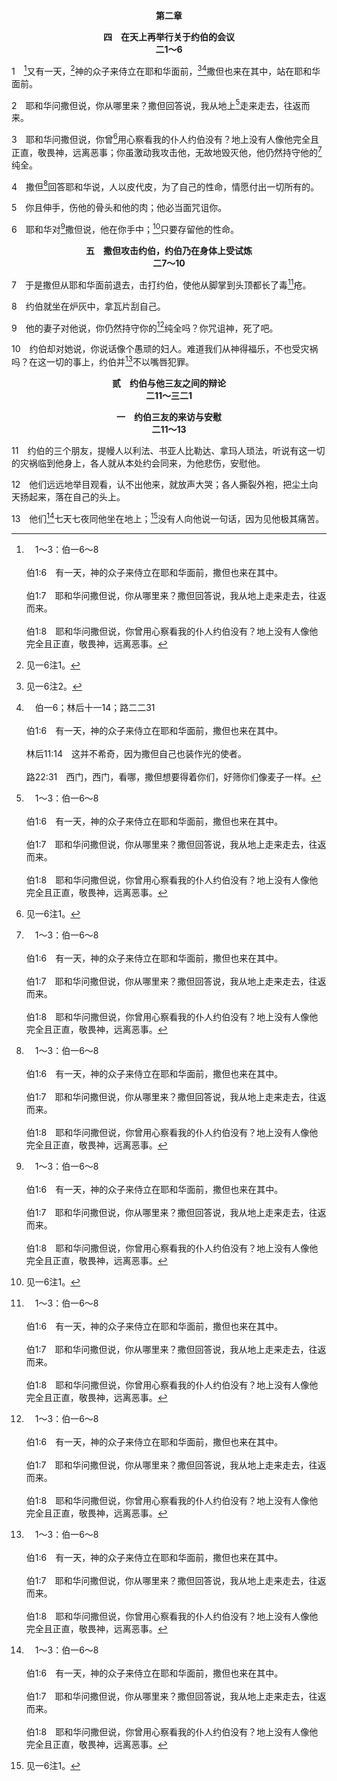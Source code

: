 <p style="text-align:center;font-weight:bold;">第二章</p>

<p style="text-align:center;font-weight:bold;">四　在天上再举行关于约伯的会议<br>二1～6</p>

1　[^a]又有一天，[^1]神的众子来侍立在耶和华面前，[^2][^b]撒但也来在其中，站在耶和华面前。

[^1]:见一6注1。

[^2]:见一6注2。

[^a]:　1～3：伯一6～8<br><br>伯1:6　有一天，神的众子来侍立在耶和华面前，撒但也来在其中。<br><br>伯1:7　耶和华问撒但说，你从哪里来？撒但回答说，我从地上走来走去，往返而来。<br><br>伯1:8　耶和华问撒但说，你曾用心察看我的仆人约伯没有？地上没有人像他完全且正直，敬畏神，远离恶事。

[^b]:　伯一6；林后十一14；路二二31<br><br>伯1:6　有一天，神的众子来侍立在耶和华面前，撒但也来在其中。<br><br>林后11:14　这并不希奇，因为撒但自己也装作光的使者。<br><br>路22:31　西门，西门，看哪，撒但想要得着你们，好筛你们像麦子一样。

2　耶和华问撒但说，你从哪里来？撒但回答说，我从地上[^a]走来走去，往返而来。

[^a]:　彼前五8<br><br>彼前5:8　务要谨守、儆醒。你们的对头魔鬼，如同吼叫的狮子，遍地游行，寻找可吞吃的人；

3　耶和华问撒但说，你曾[^1]用心察看我的仆人约伯没有？地上没有人像他完全且正直，敬畏神，远离恶事；你虽激动我攻击他，无故地毁灭他，他仍然持守他的[^a]纯全。

[^1]:见一8注1。

[^a]:　伯二9；四6；参伯二七5～6<br><br>伯2:9　他的妻子对他说，你仍然持守你的纯全吗？你咒诅神，死了吧。<br><br>伯4:6　你的倚靠，不是在于你敬畏神吗？你的盼望，不是在于你行径纯全吗？<br><br>伯27:5　我绝不称你们为义！我至死必不丢弃自己的纯全。<br><br>伯27:6　我持定我的义，必不放松；在我一生的日子，我的心必不责备我。

4　撒但[^a]回答耶和华说，人以皮代皮，为了自己的性命，情愿付出一切所有的。

[^a]:　伯一9；启十二10<br><br>伯1:9　撒但回答耶和华说，约伯敬畏神，岂是无故呢？<br><br>启12:10　我听见天上有大声音说，我们神的救恩、能力、国度，并祂基督的权柄，现在都来到了，因为那在我们神面前昼夜控告我们弟兄们的控告者，已经被摔下去了。

5　你且伸手，伤他的骨头和他的肉；他必当面咒诅你。

6　耶和华对[^a]撒但说，他在你手中；[^1]只要存留他的性命。

[^1]:见一12注1。

[^a]:　林后十二7；参林前五5<br><br>林后12:7　又恐怕我因所得启示的超越，就过于高抬自己，所以有一根刺，就是撒但的使者，加在我的肉体上，为要攻击我，免得我过于高抬自己。<br><br>林前5:5　把这样的人交给撒但，使他的肉体受败坏，好叫他的灵在主的日子可以得救。

<p style="text-align:center;font-weight:bold;">五　撒但攻击约伯，约伯乃在身体上受试炼<br>二7～10</p>

7　于是撒但从耶和华面前退去，击打约伯，使他从脚掌到头顶都长了毒[^a]疮。

[^a]:　出九9；利十三18；申二八27；35<br><br>出9:9　这灰要在埃及全地变作细尘，在埃及遍地的人身上和牲畜身上，成为起泡的疮。<br><br>利13:18　人若在肉皮上长疮，却治好了，<br><br>申28:27　耶和华必用埃及的疮、瘤、癣、疥击打你，使你不能得医治。<br><br>申28:35　耶和华必击打你，使你膝上腿上，从脚掌到头顶，长毒疮无法医治。

8　约伯就坐在炉灰中，拿瓦片刮自己。

9　他的妻子对他说，你仍然持守你的[^a]纯全吗？你咒诅神，死了吧。

[^a]:　伯二3<br><br>伯2:3　耶和华问撒但说，你曾用心察看我的仆人约伯没有？地上没有人像他完全且正直，敬畏神，远离恶事；你虽激动我攻击他，无故地毁灭他，他仍然持守他的纯全。

10　约伯却对她说，你说话像个愚顽的妇人。难道我们从神得福乐，不也受灾祸吗？在这一切的事上，约伯并[^a]不以嘴唇犯罪。

[^a]:　伯一22；诗三九1<br><br>伯1:22　在这一切的事上，约伯并不犯罪，也不以神为行事失当。<br><br>诗39:1　大卫的诗，交与歌咏长耶杜顿。<br><br>我曾说，我要谨守我的道路，免得我用舌头犯罪；恶人在我面前的时候，我要笼住我的口。

<p style="text-align:center;font-weight:bold;">贰　约伯与他三友之间的辩论<br>二11～三二1</p>

<p style="text-align:center;font-weight:bold;">一　约伯三友的来访与安慰<br>二11～13</p>

11　约伯的三个朋友，提幔人以利法、书亚人比勒达、拿玛人琐法，听说有这一切的灾祸临到他身上，各人就从本处约会同来，为他悲伤，安慰他。

12　他们远远地举目观看，认不出他来，就放声大哭；各人撕裂外袍，把尘土向天扬起来，落在自己的头上。

13　他们[^a]七天七夜同他坐在地上；[^1]没有人向他说一句话，因为见他极其痛苦。

[^1]:约伯的三个朋友说不出话来，因为他们不认识、不明白发生在约伯身上的事，目的是什么。这里的景象指明，约伯和他的三个朋友，对所发生的那极痛苦、极可怕的事毫不明白，而在他们的敬虔中感到困惑，无法洞悉其原因是什么，其目的是什么，其结果将如何。实际上，约伯的经历乃是神在祂神圣经纶里所采取的一个步骤，要对自满的约伯实行销毁并剥夺，好将约伯引进对神更深的追求，使他能得着神，而不是得着神的祝福，或他凭自己的完全和纯全而有的成就。神在约伯身上施行剥夺和销毁，好将他拆毁，使神能有一个根据和一条路，用神自己重建约伯，使他成为神人，在生命和性情上与神一样(但无分于祂的神格)，好彰显神。<br><br>圣经里的神圣启示是渐进的。到了约伯的时候，神圣启示的进展只达到亚伯拉罕时代的水平，就是罪人需要神凭燔祭所流之血的救赎(一5，四二8)。至于重生(约三6，彼前一23)、更新(林后四16，弗四23)、变化(罗十二2，林后三18)、模成(罗八29)、和得荣(罗八23，30，腓三21)等事的神圣真理，在神旧约的经纶里，还没有明确的启示给人。神无法向约伯和他的朋友讲说这些事，因为他们是在神圣启示的原始阶段(参约三7～12，十六12～13)。这些事乃是直到使徒保罗的时候，才完整的启示出来。关于约伯和他朋友所不明白之事，保罗领受了完满且明确的启示(弗三3～6，9～11，西一25～27)。若没有保罗的书信，就难以明白约伯记，因为关于神对付祂子民的目的，约伯记的结语并没有给我们明确的观点。然而，按新约的观点就非常清楚，神对付祂圣民的目的，乃是要使他们倒空一切，单单接受神，作他们所赢得的(腓三8，参诗七三25～26)。神心头的愿望乃是要我们完满的得着祂作生命，作生命的供应，并作我们全人的一切。

[^a]:　创五十10；结三15<br><br>创50:10　他们到了约但河外亚达的禾场，就在那里大大地号啕痛哭；约瑟为他父亲哀哭了七天。<br><br>结3:15　我就来到提勒亚毕，那些住在迦巴鲁河边被掳的人那里；在他们所住的地方，我在他们中间惊惶恐惧地坐了七日。


